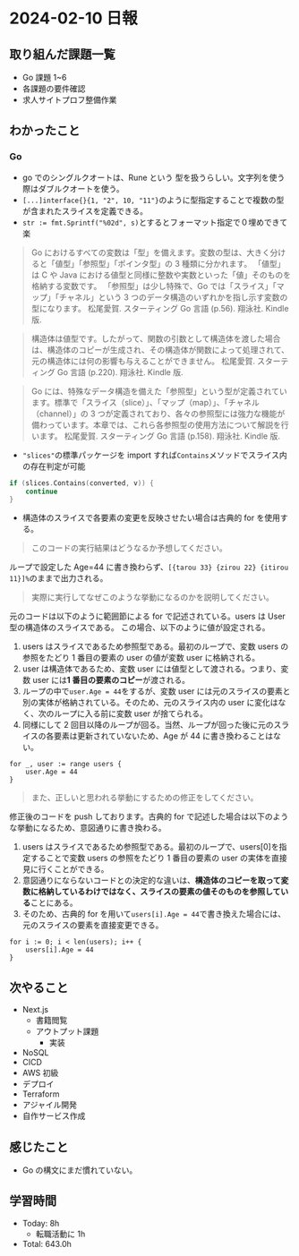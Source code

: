 # 2024-02-10 日報

## 取り組んだ課題一覧

- Go 課題 1~6
- 各課題の要件確認
- 求人サイトプロフ整備作業

## わかったこと

### Go

- go でのシングルクオートは、Rune という 型を扱うらしい。文字列を使う際はダブルクオートを使う。
- `[...]interface{}{1, "2", 10, "11"}`のように型指定することで複数の型が含まれたスライスを定義できる。
- `str := fmt.Sprintf("%02d", s)`とするとフォーマット指定で０埋めできて楽

> Go におけるすべての変数は「型」を備えます。変数の型は、大きく分けると「値型」「参照型」「ポインタ型」の 3 種類に分かれます。 「値型」は C や Java における値型と同様に整数や実数といった「値」そのものを格納する変数です。 「参照型」は少し特殊で、Go では「スライス」「マップ」「チャネル」という 3 つのデータ構造のいずれかを指し示す変数の型になります。
> 松尾愛賀. スターティング Go 言語 (p.56). 翔泳社. Kindle 版.

> 構造体は値型です。したがって、関数の引数として構造体を渡した場合は、構造体のコピーが生成され、その構造体が関数によって処理されて、元の構造体には何の影響も与えることができません。
> 松尾愛賀. スターティング Go 言語 (p.220). 翔泳社. Kindle 版.

> Go には、特殊なデータ構造を備えた「参照型」という型が定義されています。標準で「スライス（slice）」、「マップ（map）」、「チャネル（channel）」の 3 つが定義されており、各々の参照型には強力な機能が備わっています。本章では、これら各参照型の使用方法について解説を行います。
> 松尾愛賀. スターティング Go 言語 (p.158). 翔泳社. Kindle 版.

- `"slices"`の標準パッケージを import すれば`Contains`メソッドでスライス内の存在判定が可能

```Go
if (slices.Contains(converted, v)) {
    continue
}
```

- 構造体のスライスで各要素の変更を反映させたい場合は古典的 for を使用する。

> このコードの実行結果はどうなるか予想してください。

ループで設定した Age=44 に書き換わらず、`[{tarou 33} {zirou 22} {itirou 11}]%`のままで出力される。

> 実際に実行してなぜこのような挙動になるのかを説明してください。

元のコードは以下のように範囲節による for で記述されている。users は User 型の構造体のスライスである。
この場合、以下のように値が設定される。

1. users はスライスであるため参照型である。最初のループで、変数 users の参照をたどり 1 番目の要素の user の値が変数 user に格納される。
2. user は構造体であるため、変数 user には値型として渡される。つまり、変数 user には**1 番目の要素のコピー**が渡される。
3. ループの中で`user.Age = 44`をするが、変数 user には元のスライスの要素と別の実体が格納されている。そのため、元のスライス内の user に変化はなく、次のループに入る前に変数 user が捨てられる。
4. 同様にして 2 回目以降のループが回る。当然、ループが回った後に元のスライスの各要素は更新されていないため、Age が 44 に書き換わることはない。

```
for _, user := range users {
	user.Age = 44
}
```

> また、正しいと思われる挙動にするための修正をしてください。

修正後のコードを push しております。古典的 for で記述した場合は以下のような挙動になるため、意図通りに書き換わる。

1. users はスライスであるため参照型である。最初のループで、users[0]を指定することで変数 users の参照をたどり 1 番目の要素の user の実体を直接見に行くことができる。
2. 意図通りにならないコードとの決定的な違いは、**構造体のコピーを取って変数に格納しているわけではなく、スライスの要素の値そのものを参照している**ことにある。
3. そのため、古典的 for を用いて`users[i].Age = 44`で書き換えた場合には、元のスライスの要素を直接変更できる。

```
for i := 0; i < len(users); i++ {
	users[i].Age = 44
}
```

## 次やること

- Next.js
  - 書籍閲覧
  - アウトプット課題
    - 実装
- NoSQL
- CICD
- AWS 初級
- デプロイ
- Terraform
- アジャイル開発
- 自作サービス作成

## 感じたこと

- Go の構文にまだ慣れていない。

## 学習時間

- Today: 8h
  - 転職活動に 1h
- Total: 643.0h
